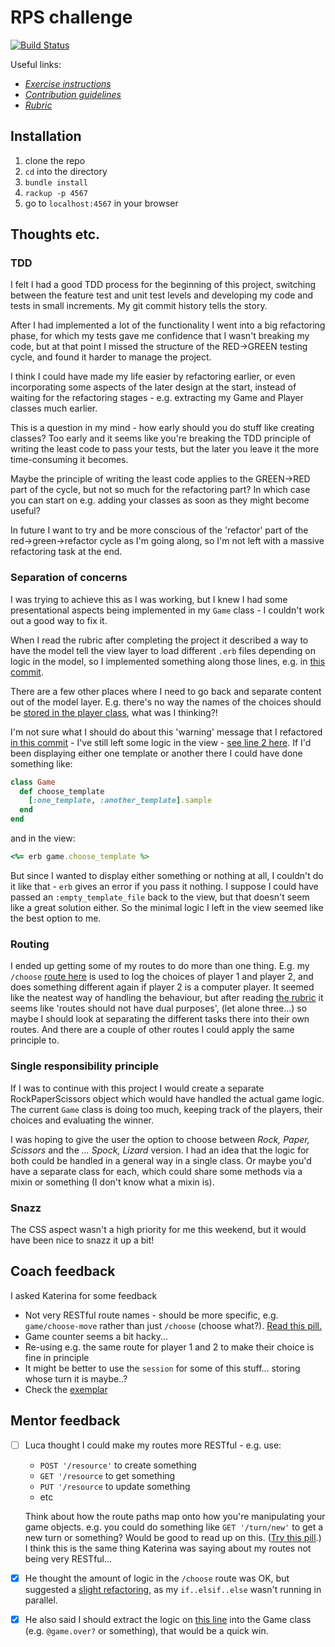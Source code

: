 # RPS challenge
[![Build Status](https://travis-ci.com/Hives/rps-challenge.svg?branch=master)](https://travis-ci.com/Hives/rps-challenge)

Useful links:
- *[Exercise instructions](instructions.md)*
- *[Contribution guidelines](CONTRIBUTING.md)*
- *[Rubric](https://github.com/makersacademy/rps-challenge/blob/master/docs/review.md)*

## Installation

1. clone the repo
2. `cd` into the directory
3. `bundle install`
4. `rackup -p 4567`
5. go to `localhost:4567` in your browser

## Thoughts etc.

### TDD

I felt I had a good TDD process for the beginning of this project, switching between the feature test and unit test levels and developing my code and tests in small increments. My git commit history tells the story.

After I had implemented a lot of the functionality I went into a big refactoring phase, for which my tests gave me confidence that I wasn't breaking my code, but at that point I missed the structure of the RED->GREEN testing cycle, and found it harder to manage the project.

I think I could have made my life easier by refactoring earlier, or even incorporating some aspects of the later design at the start, instead of waiting for the refactoring stages - e.g. extracting my Game and Player classes much earlier.

This is a question in my mind - how early should you do stuff like creating classes? Too early and it seems like you're breaking the TDD principle of writing the least code to pass your tests, but the later you leave it the more time-consuming it becomes.

Maybe the principle of writing the least code applies to the GREEN->RED part of the cycle, but not so much for the refactoring part? In which case you can start on e.g. adding your classes as soon as they might become useful?

In future I want to try and be more conscious of the 'refactor' part of the red->green->refactor cycle as I'm going along, so I'm not left with a massive refactoring task at the end.

### Separation of concerns

I was trying to achieve this as I was working, but I knew I had some presentational aspects being implemented in my `Game` class - I couldn't work out a good way to fix it.

When I read the rubric after completing the project it described a way to have the model tell the view layer to load different `.erb` files depending on logic in the model, so I implemented something along those lines, e.g. in [this commit](https://github.com/Hives/rps-challenge/commit/cabc7749dce595cb955a85e14a61d8101d607b74).

There are a few other places where I need to go back and separate content out of the model layer. E.g. there's no way the names of the choices should be [stored in the player class](https://github.com/Hives/rps-challenge/blob/1ef6aacd83112253a7d0de5f98dac3cbc04beee0/lib/player.rb#L4), what was I thinking?!

I'm not sure what I should do about this 'warning' message that I refactored [in this commit](https://github.com/Hives/rps-challenge/commit/1ef6aacd83112253a7d0de5f98dac3cbc04beee0) - I've still left some logic in the view - [see line 2 here](https://github.com/Hives/rps-challenge/blob/1ef6aacd83112253a7d0de5f98dac3cbc04beee0/views/play.erb#L2). If I'd been displaying either one template or another there I could have done something like:
```ruby
class Game
  def choose_template
    [:one_template, :another_template].sample
  end
end
```
and in the view:
```ruby
<%= erb game.choose_template %>
```
But since I wanted to display either something or nothing at all, I couldn't do it like that - `erb` gives an error if you pass it nothing. I suppose I could have passed an `:empty_template_file` back to the view, but that doesn't seem like a great solution either. So the minimal logic I left in the view seemed like the best option to me.

### Routing

I ended up getting some of my routes to do more than one thing. E.g. my `/choose` [route here](https://github.com/Hives/rps-challenge/blob/1ef6aacd83112253a7d0de5f98dac3cbc04beee0/app.rb#L45) is used to log the choices of player 1 and player 2, and does something different again if player 2 is a computer player. It seemed like the neatest way of handling the behaviour, but after reading [the rubric](https://github.com/makersacademy/rps-challenge/blob/master/docs/review.md#inconsistent-routing-and-route-naming) it seems like 'routes should not have dual purposes', (let alone three...) so maybe I should look at separating the different tasks there into their own routes. And there are a couple of other routes I could apply the same principle to.

### Single responsibility principle

If I was to continue with this project I would create a separate RockPaperScissors object which would have handled the actual game logic. The current `Game` class is doing too much, keeping track of the players, their choices and evaluating the winner.

I was hoping to give the user the option to choose between *Rock, Paper, Scissors* and the *... Spock, Lizard* version. I had an idea that the logic for both could be handled in a general way in a single class. Or maybe you'd have a separate class for each, which could share some methods via a mixin or something (I don't know what a mixin is).

### Snazz

The CSS aspect wasn't a high priority for me this weekend, but it would have been nice to snazz it up a bit!

## Coach feedback

I asked Katerina for some feedback
- Not very RESTful route names - should be more specific, e.g. `game/choose-move` rather than just `/choose` (choose what?). [Read this pill.](https://github.com/makersacademy/course/blob/master/pills/rest.md)
- Game counter seems a bit hacky...
- Re-using e.g. the same route for player 1 and 2 to make their choice is fine in principle
- It might be better to use the `session` for some of this stuff... storing whose turn it is maybe..?
- Check the [exemplar](https://github.com/makersacademy/rps-exemplar/blob/master/app.rb)

## Mentor feedback

- [ ] Luca thought I could make my routes more RESTful - e.g. use:

  - `POST '/resource'` to create something
  - `GET '/resource` to get something
  - `PUT '/resource` to update something
  - etc
  
  Think about how the route paths map onto how you're manipulating your game objects. e.g. you could do something like `GET '/turn/new'` to get a new turn or something? Would be good to read up on this. ([Try this pill](https://github.com/makersacademy/course/blob/master/pills/rest.md).) I think this is the same thing Katerina was saying about my routes not being very RESTful...

- [x] He thought the amount of logic in the `/choose` route was OK, but suggested a [slight refactoring](https://github.com/Hives/rps-challenge/commit/6fd8d2010441c063d813b93efcbf42fa3634719c), as my `if..elsif..else` wasn't running in parallel.

- [x] He also said I should extract the logic on [this line](https://github.com/Hives/rps-challenge/blob/6fd8d2010441c063d813b93efcbf42fa3634719c/app.rb#L47) into the Game class (e.g. `@game.over?` or something), that would be a quick win.
